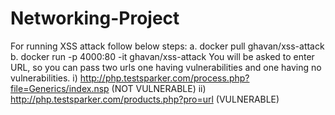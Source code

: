 # Networking-Project

For running XSS attack follow below steps:
  a. docker pull ghavan/xss-attack
  b. docker run -p 4000:80 -it ghavan/xss-attack
      You will be asked to enter URL, so you can pass two urls one having vulnerabilities and one       having no vulnerabilities.
      i) http://php.testsparker.com/process.php?file=Generics/index.nsp (NOT VULNERABLE)
      ii) http://php.testsparker.com/products.php?pro=url (VULNERABLE)
